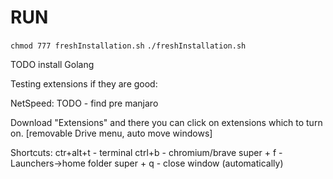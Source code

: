 # RUN
`chmod 777 freshInstallation.sh`
`./freshInstallation.sh`


TODO install Golang

Testing extensions if they are good:


NetSpeed:
TODO - find pre manjaro


Download "Extensions" and there you can click on extensions which to turn on.
[removable Drive menu, auto move windows]

Shortcuts: 
ctr+alt+t - terminal
ctrl+b - chromium/brave
super + f - Launchers->home folder
super + q - close window (automatically)

